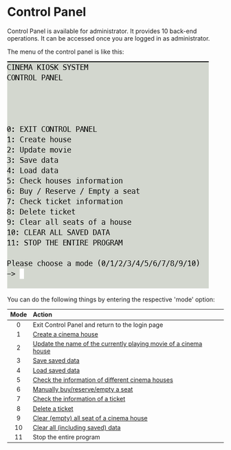 # Control Panel

Control Panel is available for administrator. It provides 10 back-end operations.
It can be accessed once you are logged in as administrator.

The menu of the control panel is like this:

![Screenshot of the Control Panel Menu](../images/docs/control_panel_menu.png)

You can do the following things by entering the respective 'mode' option:

| Mode | Action                                                                       |
|:----:|:-----------------------------------------------------------------------------|
|  0   | Exit Control Panel and return to the login page                              |
|  1   | [Create a cinema house](house.md)                                            |
|  2   | [Update the name of the currently playing movie of a cinema house](house.md) |
|  3   | [Save saved data](dataStorage.md)                                            |
|  4   | [Load saved data](dataStorage.md)                                            |
|  5   | [Check the information of different cinema houses](house.md)                 |
|  6   | [Manually buy/reserve/empty a seat](buySeat.md)                              |
|  7   | [Check the information of a ticket](ticket.md)                               |
|  8   | [Delete a ticket](ticket.md)                                                 |
|  9   | [Clear (empty) all seat of a cinema house](house.md)                         |
|  10  | [Clear all (including saved) data](dataStorage.md)                           |
|  11  | Stop the entire program                                                      |

